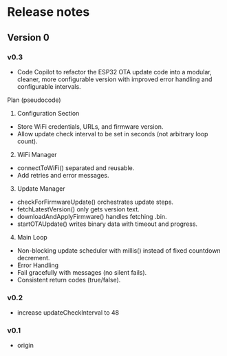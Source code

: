 # Release notes
## Version 0
### v0.3
* Code Copilot to refactor the ESP32 OTA update code into a modular, cleaner, more configurable version with improved error handling and configurable intervals.

Plan (pseudocode)
1. Configuration Section
* Store WiFi credentials, URLs, and firmware version.
* Allow update check interval to be set in seconds (not arbitrary loop count).

2. WiFi Manager
* connectToWiFi() separated and reusable.
* Add retries and error messages.

3. Update Manager
* checkForFirmwareUpdate() orchestrates update steps.
* fetchLatestVersion() only gets version text.
* downloadAndApplyFirmware() handles fetching .bin.
* startOTAUpdate() writes binary data with timeout and progress.

4. Main Loop
* Non-blocking update scheduler with millis() instead of fixed countdown decrement.
* Error Handling
* Fail gracefully with messages (no silent fails).
* Consistent return codes (true/false).

### v0.2
* increase updateCheckInterval to 48
  
### v0.1
* origin
